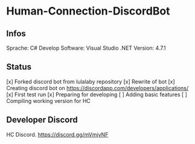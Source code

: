 # Human-Connection-DiscordBot

## Infos
Sprache: C#
Develop Software: Visual Studio
.NET Version: 4.7.1

## Status
[x] Forked discord bot from lulalaby repository
[x] Rewrite of bot
[x] Creating discord bot on https://discordapp.com/developers/applications/
[x] First test run
[x] Preparing for developing
[ ] Adding basic features
[ ] Compiling working version for HC

## Developer Discord
HC Discord. https://discord.gg/mVmjvNF
